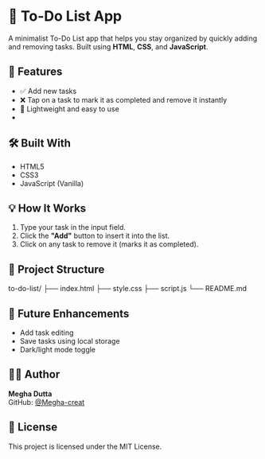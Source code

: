 # 📝 To-Do List App

A minimalist To-Do List app that helps you stay organized by quickly adding and removing tasks. Built using **HTML**, **CSS**, and **JavaScript**.

## 🚀 Features

- ✅ Add new tasks
- ❌ Tap on a task to mark it as completed and remove it instantly
- 💾 Lightweight and easy to use
- 
## 🛠️ Built With

- HTML5  
- CSS3  
- JavaScript (Vanilla)

## 💡 How It Works

1. Type your task in the input field.
2. Click the **"Add"** button to insert it into the list.
3. Click on any task to remove it (marks it as completed).

## 📁 Project Structure
to-do-list/
├── index.html
├── style.css
├── script.js
└── README.md

## 📌 Future Enhancements

- Add task editing
- Save tasks using local storage
- Dark/light mode toggle

## 🙋‍♀️ Author

**Megha Dutta**  
GitHub: [@Megha-creat](https://github.com/Megha-creat)

## 📝 License

This project is licensed under the MIT License.

